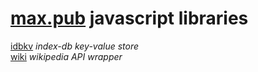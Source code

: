 # [max.pub](https://max.pub) javascript libraries

[idbkv](https://github.com/js-max-pub/idbkv) *index-db key-value store*  
[wiki](wiki) *wikipedia API wrapper*
